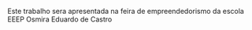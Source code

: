 Este trabalho sera apresentada na feira de empreendedorismo da escola EEEP Osmira Eduardo de Castro
